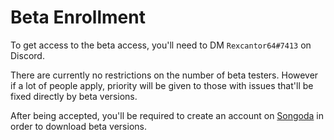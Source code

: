 # Beta Enrollment

To get access to the beta access, you'll need to DM `Rexcantor64#7413` on Discord.

There are currently no restrictions on the number of beta testers.
However if a lot of people apply, priority will be given to those with issues that'll be fixed directly by beta versions.

After being accepted, you'll be required to create an account on [Songoda](https://songoda.com/) in order to download beta versions.
